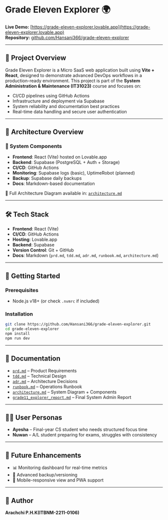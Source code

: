 
# Grade Eleven Explorer 🌍

**Live Demo:** [https://grade-eleven-explorer.lovable.app](https://grade-eleven-explorer.lovable.app)  
**Repository:** [github.com/Hansani366/grade-eleven-explorer](https://github.com/Hansani366/grade-eleven-explorer)

---

## 📌 Project Overview

Grade Eleven Explorer is a Micro SaaS web application built using **Vite + React**, designed to demonstrate advanced DevOps workflows in a production-ready environment. This project is part of the **System Administration & Maintenance (IT31023)** course and focuses on:

- CI/CD pipelines using GitHub Actions
- Infrastructure and deployment via Supabase
- System reliability and documentation best practices
- Real-time data handling and secure user authentication

---

## 🧱 Architecture Overview

### 📐 System Components

- **Frontend**: React (Vite) hosted on Lovable.app
- **Backend**: Supabase (PostgreSQL + Auth + Storage)
- **CI/CD**: GitHub Actions
- **Monitoring**: Supabase logs (basic), UptimeRobot (planned)
- **Backup**: Supabase daily backups
- **Docs**: Markdown-based documentation

📄 Full Architecture Diagram available in: [`architecture.md`](./architecture.md)

---

## 🛠 Tech Stack

- **Frontend**: React (Vite)
- **CI/CD**: GitHub Actions
- **Hosting**: Lovable.app
- **Backend**: Supabase
- **Version Control**: Git + GitHub
- **Docs**: Markdown (`prd.md`, `tdd.md`, `adr.md`, `runbook.md`, `architecture.md`)

---

## 🚀 Getting Started

### Prerequisites
- Node.js v18+ (or check `.nvmrc` if included)

### Installation

```bash
git clone https://github.com/Hansani366/grade-eleven-explorer.git
cd grade-eleven-explorer
npm install
npm run dev
```

---

## 📄 Documentation

- [`prd.md`](./prd.md) – Product Requirements
- [`tdd.md`](./tdd.md) – Technical Design
- [`adr.md`](./adr.md) – Architecture Decisions
- [`runbook.md`](./runbook.md) – Operations Runbook
- [`architecture.md`](./architecture.md) – System Diagram + Components
- [`grade11_explorer_report.md`](./grade11_explorer_report.md) – Final System Admin Report

---

## 👩‍🏫 User Personas

- **Ayesha** – Final-year CS student who needs structured focus time
- **Nuwan** – A/L student preparing for exams, struggles with consistency

---

## 🔮 Future Enhancements

- 📊 Monitoring dashboard for real-time metrics
- 💾 Advanced backup/versioning
- 📱 Mobile-responsive view and PWA support

---

## 🙌 Author

**Arachchi  P.H.K(ITBNM-2211-0106)**  


